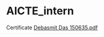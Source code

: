 # AICTE_intern
Certificate
[Debasmit  Das 150635.pdf](https://github.com/Debasmit-Das/AICTE_intern/files/12793593/Debasmit.Das.150635.pdf)
